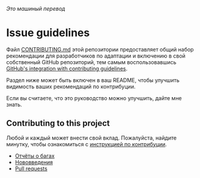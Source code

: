 _Это машиный перевод_

# Issue guidelines

Файл [CONTRIBUTING.md](CONTRIBUTING.md) этой репозитории предоставляет общий набор
рекомендации для разработчиков по адаптации и включению в свой собственный GitHub
репозиторий, тем самым воспользовавшись [GitHub's integration with
contributing guidelines](https://github.com/blog/1184-contributing-guidelines).

Раздел ниже может быть включен в ваш README, чтобы улучшить видимость
ваших рекомендаций по контрибуции.

Если вы считаете, что это руководство можно улучшить, дайте мне знать.


## Contributing to this project

Любой и каждый может внести свой вклад. Пожалуйста, найдите минутку, чтобы
ознакомиться с [инструкцией по контрибуции](CONTRIBUTING.md).

* [Отчёты о багах](CONTRIBUTING.md#bugs)
* [Нововведения](CONTRIBUTING.md#features)
* [Pull requests](CONTRIBUTING.md#pull-requests)
